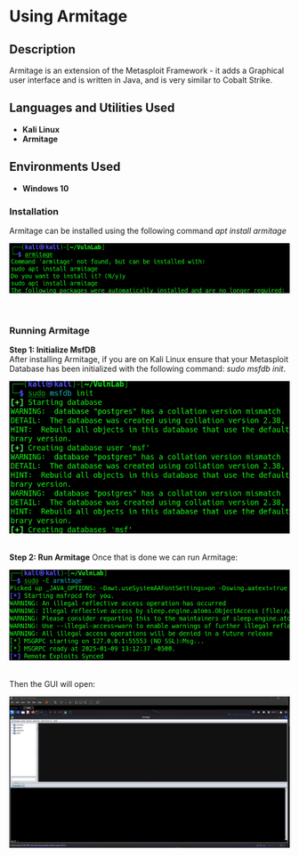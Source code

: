 <h1>Using Armitage</h1>

<h2>Description</h2>
Armitage is an extension of the Metasploit Framework - it adds a Graphical user interface and is written in Java, and is very similar to Cobalt Strike.
<br />


<h2>Languages and Utilities Used</h2>
 
- <b>Kali Linux</b>
- <b>Armitage</b>

<h2>Environments Used </h2>

- <b>Windows 10</b>

<h3>Installation</h3>
  Armitage can be installed using the following command <i>apt install armitage</i><br />
<p align="center">
  <img src="./imgs/install_armitage.png"/>
</p>
<br />
<h3>Running Armitage</h3>
<b>Step 1: Initialize MsfDB</b><br />
After installing Armitage, if you are on Kali Linux ensure that your Metasploit Database has been initialized with the following command: <i>sudo msfdb init</i>. <br />
<p align="center">
  <img src="./imgs/msfdb_init.png"/>
</p>
<br />
<b>Step 2: Run Armitage</b>
Once that is done we can run Armitage:<br />
<p align="center">
  <img src="./imgs/run_armitage.png"/>
</p>
<br />
Then the GUI will open:
<p align="center">
  <img src="./imgs/armitage_gui.png"/>
</p>
 <br />



 
<!--
 ```diff
- text in red
+ text in green
! text in orange
# text in gray
@@ text in purple (and bold)@@
```
--!>
